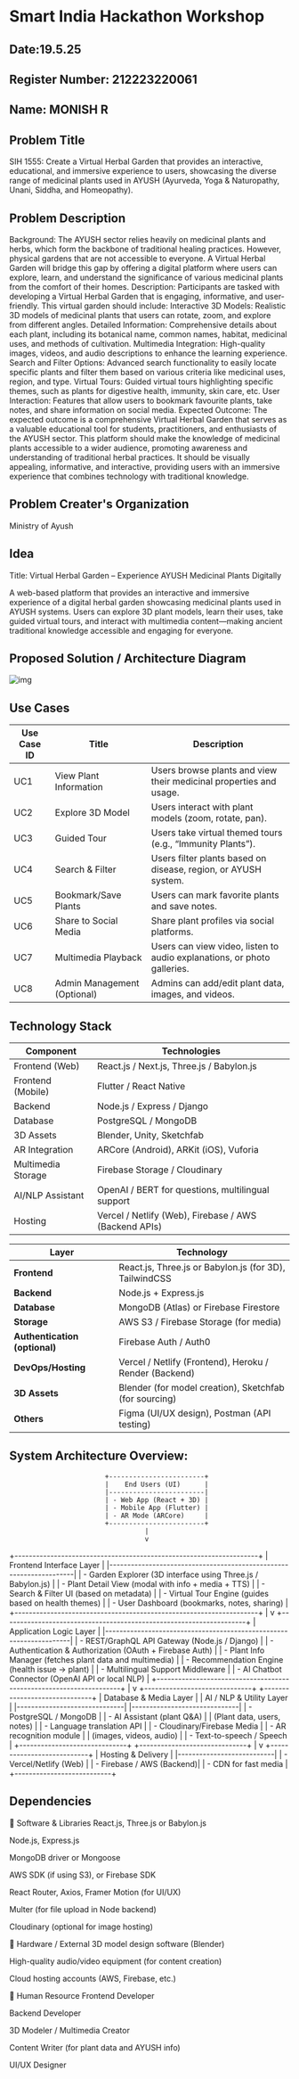 # Smart India Hackathon Workshop
## Date:19.5.25
## Register Number: 212223220061
## Name: MONISH R
## Problem Title
SIH 1555: Create a Virtual Herbal Garden that provides an interactive, educational, and immersive experience to users, showcasing the diverse range of medicinal plants used in AYUSH (Ayurveda, Yoga & Naturopathy, Unani, Siddha, and Homeopathy).
## Problem Description
Background: The AYUSH sector relies heavily on medicinal plants and herbs, which form the backbone of traditional healing practices. However, physical gardens that are not accessible to everyone. A Virtual Herbal Garden will bridge this gap by offering a digital platform where users can explore, learn, and understand the significance of various medicinal plants from the comfort of their homes. Description: Participants are tasked with developing a Virtual Herbal Garden that is engaging, informative, and user-friendly. This virtual garden should include: Interactive 3D Models: Realistic 3D models of medicinal plants that users can rotate, zoom, and explore from different angles. Detailed Information: Comprehensive details about each plant, including its botanical name, common names, habitat, medicinal uses, and methods of cultivation. Multimedia Integration: High-quality images, videos, and audio descriptions to enhance the learning experience. Search and Filter Options: Advanced search functionality to easily locate specific plants and filter them based on various criteria like medicinal uses, region, and type. Virtual Tours: Guided virtual tours highlighting specific themes, such as plants for digestive health, immunity, skin care, etc. User Interaction: Features that allow users to bookmark favourite plants, take notes, and share information on social media. Expected Outcome: The expected outcome is a comprehensive Virtual Herbal Garden that serves as a valuable educational tool for students, practitioners, and enthusiasts of the AYUSH sector. This platform should make the knowledge of medicinal plants accessible to a wider audience, promoting awareness and understanding of traditional herbal practices. It should be visually appealing, informative, and interactive, providing users with an immersive experience that combines technology with traditional knowledge.

## Problem Creater's Organization
Ministry of Ayush

## Idea
Title: Virtual Herbal Garden – Experience AYUSH Medicinal Plants Digitally


A web-based platform that provides an interactive and immersive experience of a digital herbal garden showcasing medicinal plants used in AYUSH systems. Users can explore 3D plant models, learn their uses, take guided virtual tours, and interact with multimedia content—making ancient traditional knowledge accessible and engaging for everyone.

## Proposed Solution / Architecture Diagram

![img](https://github.com/user-attachments/assets/2f084a16-09c4-4b69-afb4-b66d17b658dd)

## Use Cases

| Use Case ID | Title                           | Description                                                                 |
|-------------|---------------------------------|-----------------------------------------------------------------------------|
| UC1         | View Plant Information          | Users browse plants and view their medicinal properties and usage.         |
| UC2         | Explore 3D Model                | Users interact with plant models (zoom, rotate, pan).                      |
| UC3         | Guided Tour                     | Users take virtual themed tours (e.g., “Immunity Plants”).                 |
| UC4         | Search & Filter                 | Users filter plants based on disease, region, or AYUSH system.            |
| UC5         | Bookmark/Save Plants            | Users can mark favorite plants and save notes.                            |
| UC6         | Share to Social Media           | Share plant profiles via social platforms.                                |
| UC7         | Multimedia Playback             | Users can view video, listen to audio explanations, or photo galleries.   |
| UC8         | Admin Management (Optional)     | Admins can add/edit plant data, images, and videos.                       |

## Technology Stack
| Component          | Technologies                                          |
| ------------------ | ----------------------------------------------------- |
| Frontend (Web)     | React.js / Next.js, Three.js / Babylon.js             |
| Frontend (Mobile)  | Flutter / React Native                                |
| Backend            | Node.js / Express / Django                            |
| Database           | PostgreSQL / MongoDB                                  |
| 3D Assets          | Blender, Unity, Sketchfab                             |
| AR Integration     | ARCore (Android), ARKit (iOS), Vuforia                |
| Multimedia Storage | Firebase Storage / Cloudinary                         |
| AI/NLP Assistant   | OpenAI / BERT for questions, multilingual support     |
| Hosting            | Vercel / Netlify (Web), Firebase / AWS (Backend APIs) |


| Layer         | Technology                              |
|---------------|------------------------------------------|
| **Frontend**  | React.js, Three.js or Babylon.js (for 3D), TailwindCSS |
| **Backend**   | Node.js + Express.js                    |
| **Database**  | MongoDB (Atlas) or Firebase Firestore   |
| **Storage**   | AWS S3 / Firebase Storage (for media)   |
| **Authentication (optional)** | Firebase Auth / Auth0 |
| **DevOps/Hosting** | Vercel / Netlify (Frontend), Heroku / Render (Backend) |
| **3D Assets** | Blender (for model creation), Sketchfab (for sourcing) |
| **Others**    | Figma (UI/UX design), Postman (API testing) |
## System Architecture Overview:
                            +------------------------+
                            |    End Users (UI)      |
                            |------------------------|
                            | - Web App (React + 3D) |
                            | - Mobile App (Flutter) |
                            | - AR Mode (ARCore)     |
                            +------------------------+
                                      |
                                      v
+--------------------------------------------------------------------+
|                    Frontend Interface Layer                        |
|--------------------------------------------------------------------|
| - Garden Explorer (3D interface using Three.js / Babylon.js)       |
| - Plant Detail View (modal with info + media + TTS)                |
| - Search & Filter UI (based on metadata)                           |
| - Virtual Tour Engine (guides based on health themes)              |
| - User Dashboard (bookmarks, notes, sharing)                       |
+--------------------------------------------------------------------+
                                      |
                                      v
+--------------------------------------------------------------------+
|                        Application Logic Layer                     |
|--------------------------------------------------------------------|
| - REST/GraphQL API Gateway (Node.js / Django)                      |
| - Authentication & Authorization (OAuth + Firebase Auth)          |
| - Plant Info Manager (fetches plant data and multimedia)           |
| - Recommendation Engine (health issue → plant)                     |
| - Multilingual Support Middleware                                  |
| - AI Chatbot Connector (OpenAI API or local NLP)                   |
+--------------------------------------------------------------------+
                                      |
                                      v
+------------------------------+     +------------------------------+
|    Database & Media Layer    |     |   AI / NLP & Utility Layer   |
|------------------------------|     |------------------------------|
| - PostgreSQL / MongoDB       |     | - AI Assistant (plant Q&A)   |
|   (Plant data, users, notes) |     | - Language translation API   |
| - Cloudinary/Firebase Media  |     | - AR recognition module      |
|   (images, videos, audio)    |     | - Text-to-speech / Speech    |
+------------------------------+     +------------------------------+
                                      |
                                      v
                         +---------------------------+
                         |     Hosting & Delivery    |
                         |---------------------------|
                         | - Vercel/Netlify (Web)    |
                         | - Firebase / AWS (Backend)|
                         | - CDN for fast media      |
                         +---------------------------+

## Dependencies
🔹 Software & Libraries
React.js, Three.js or Babylon.js

Node.js, Express.js

MongoDB driver or Mongoose

AWS SDK (if using S3), or Firebase SDK

React Router, Axios, Framer Motion (for UI/UX)

Multer (for file upload in Node backend)

Cloudinary (optional for image hosting)

🔹 Hardware / External
3D model design software (Blender)

High-quality audio/video equipment (for content creation)

Cloud hosting accounts (AWS, Firebase, etc.)

🔹 Human Resource
Frontend Developer

Backend Developer

3D Modeler / Multimedia Creator

Content Writer (for plant data and AYUSH info)

UI/UX Designer


